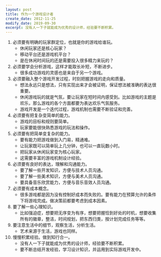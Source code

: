 ```yaml
---
layout: post
title: 作为一个游戏设计者
create_date: 2012-11-25
modify_date: 2019-09-30
excerpt: 没有人一下子就能成为优秀的设计师，经验要不断积累。
--- 
```



1. 必须要有明确的玩家群定位，也就是你的游戏给谁玩。
    * 休闲玩家还是核心玩家？
    * 移动平台还是游戏机平台？
    * 是在休闲时间玩的还是需要投入很多精力来玩的？
2. 必须要学会分析游戏，这样才能取长补短，不断进步。
    * 很多成功游戏的灵感也是来自于另一个游戏。
3. 必须要融入整个游戏开发过程，时刻把握游戏的走向和质量。
    * 想法永远只是想法，只有实现出来才会被证明，保证想法被准确的表达很重要。
    * 休闲游戏玩的就是气氛，要让玩家在短时间内感受到。比如游戏的主题是欢乐，那么游戏的各个方面都要为表达欢乐气氛服务。
    * 游戏开发是一个迭代过程，游戏机制也需要不断验证和完善。
4. 必须要有把复杂变简单的能力。
    * 游戏的目标和规则要简单。
    * 玩家要能很快熟悉游戏的玩法和操作。
5. 必须要有把简单变复杂的能力。
    * 要有能力把游戏做到入门易，精通难。
    * 让玩家既可以简单玩上几分钟，也可以一直玩数小时。
    * 把玩家从休闲玩家变为核心玩家。
    * 这需要丰富的游戏机制设计经验。
6. 必须要有良好的表达，理解和沟通能力。
    * 要了解一些开发知识，方便与技术人员沟通。
    * 要了解一些美术知识，方便与美术人员沟通。
    * 要具备音乐欣赏能力，方便与音乐音效人员沟通。
7. 必须要有成本概念。
    * 很多游戏都是因为没有控制好成本而失败的。要有能力在预算允许的条件下将游戏完成。做决策前都要考虑到成本因素。
8. 要了解一些心理知识。
    * 比如强迫症，想要把无序变为有序，想要把握恰到好处的时机，想要收集所有的徽章，整洁，时间规划，把东西归类，按计划完成任务等等。
9. 要注意生活中的细节，观察生活，分析生活。
    * 艺术来源于生活，游戏也同样。
10. 慢慢积累经验。做到知行合一。
    * 没有人一下子就能成为优秀的设计师，经验要不断积累。
    * 要不断总结开发经验，学习设计知识，并运用到实际游戏开发中。
